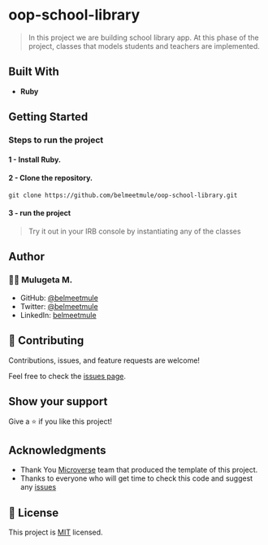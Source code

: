 # oop-school-library
> In this project we are building school library app. At this phase of the project, classes that models students and teachers are implemented. 

## Built With

- **Ruby**

## Getting Started

### Steps to run the project

#### 1 - Install Ruby.

#### 2 - Clone the repository.
```
git clone https://github.com/belmeetmule/oop-school-library.git
```

#### 3 - run the project
> Try it out in your IRB console by instantiating any of the classes

## Author
### 👨‍💻 Mulugeta M.

- GitHub: [@belmeetmule](https://github.com/belmeetmule)
- Twitter: [@belmeetmule](https://twitter.com/belmeetmule)
- LinkedIn: [belmeetmule](https://linkedin.com/in/belmeetmule)

## 🤝 Contributing

Contributions, issues, and feature requests are welcome!

Feel free to check the [issues page](https://github.com/belmeetmule/portfolio/issues).

## Show your support

Give a ⭐️ if you like this project!

## Acknowledgments

- Thank You [Microverse](www.microverse.org) team that produced the template of this project.
- Thanks to everyone who will get time to check this code and suggest any [issues](https://github.com/belmeetmule/hello-world/issues)

## 📝 License

This project is [MIT](./MIT.md) licensed.